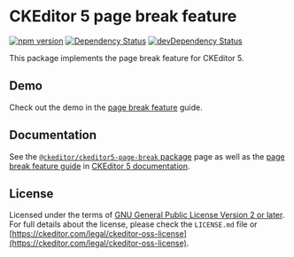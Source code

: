 CKEditor 5 page break feature
===========================

[![npm version](https://badge.fury.io/js/%40ckeditor%2Fckeditor5-page-break.svg)](https://www.npmjs.com/package/@ckeditor/ckeditor5-page-break)
[![Dependency Status](https://david-dm.org/ckeditor/ckeditor5-page-break/status.svg)](https://david-dm.org/ckeditor/ckeditor5-page-break)
[![devDependency Status](https://david-dm.org/ckeditor/ckeditor5-page-break/dev-status.svg)](https://david-dm.org/ckeditor/ckeditor5-page-break?type=dev)

This package implements the page break feature for CKEditor 5.

## Demo

Check out the demo in the [page break feature](https://ckeditor.com/docs/ckeditor5/latest/features/page-break.html) guide.

## Documentation

See the [`@ckeditor/ckeditor5-page-break` package](https://ckeditor.com/docs/ckeditor5/latest/api/page-break.html) page as well as the [page break feature guide](https://ckeditor.com/docs/ckeditor5/latest/features/page-break.html) in [CKEditor 5 documentation](https://ckeditor.com/docs/ckeditor5/latest/).

## License

Licensed under the terms of [GNU General Public License Version 2 or later](http://www.gnu.org/licenses/gpl.html). For full details about the license, please check the `LICENSE.md` file or [https://ckeditor.com/legal/ckeditor-oss-license](https://ckeditor.com/legal/ckeditor-oss-license).
